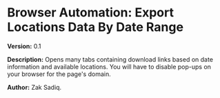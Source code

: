 # Browser Automation: Export Locations Data By Date Range
**Version:** 0.1

**Description:** Opens many tabs containing download links based on date information and available locations. You will have to disable pop-ups on your browser for the page's domain.

**Author:** Zak Sadiq.